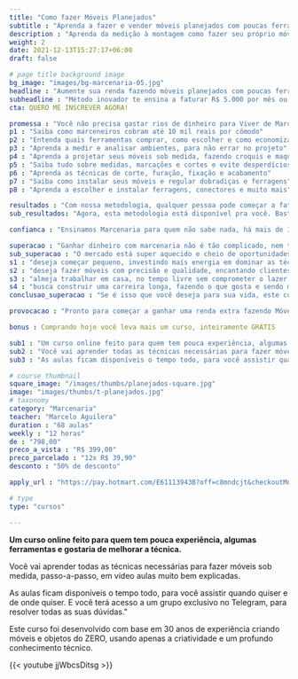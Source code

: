 ```yaml
---
title: "Como fazer Móveis Planejados"
subtitle : "Aprenda a fazer e vender móveis planejados com poucas ferramentas"
description : "Aprenda da medição à montagem como fazer seu próprio móvel sob medida, com qualidade e sem gastar rios de dinheiro"
weight: 2
date: 2021-12-13T15:27:17+06:00
draft: false

# page title background image
bg_image: "images/bg-marcenaria-05.jpg"
headline : "Aumente sua renda fazendo móveis planejados com poucas ferramentas"
subheadline : "Método inovador te ensina a faturar R$ 5.000 por mês ou mais, construindo móveis sob medida com praticidade e economia"
cta: QUERO ME INSCREVER AGORA!

promessa : "Você não precisa gastar rios de dinheiro para Viver de Marcenaria, sem sair de casa"
p1 : "Saiba como marceneiros cobram até 10 mil reais por cômodo"
p2 : "Entenda quais ferramentas comprar, como escolher e como economizar"
p3 : "Aprenda a medir e analisar ambientes, para não errar no projeto"
p4 : "Aprenda a projetar seus móveis sob medida, fazendo croquis e maquetes"
p5 : "Saiba tudo sobre medidas, marcações e cortes e evite desperdícios"
p6 : "Aprenda as técnicas de corte, furação, fixação e acabamento"
p7 : "Saiba como instalar seus móveis e regular dobradiças e ferragens"
p8 : "Aprenda a escolher e instalar ferragens, conectores e muito mais"

resultados : "Com nossa metodologia, qualquer pessoa pode começar a faturar rápido"
sub_resultados: "Agora, esta metodologia está disponível pra você. Basta ver os resultados de alguns dos nossos alunos:"

confianca : "Ensinamos Marcenaria para quem não sabe nada, há mais de 11 anos"

superacao : "Ganhar dinheiro com marcenaria não é tão complicado, nem tão arriscado quanto você pensa"
sub_superacao : "O mercado está super aquecido e cheio de oportunidades para quem:"
s1 : "deseja começar pequeno, investindo mais energia em dominar as técnicas do que dinheiro em ferramentas"
s2 : "deseja fazer móveis com precisão e qualidade, encantando clientes mesmo com os projetos mais simples"
s3 : "almeja trabalhar em casa, no tempo livre sem comprometer o lazer, ficando perto da família"
s4 : "busca construir uma carreira longa, fazendo o que gosta e sendo muito bem remunerado por isso"
conclusao_superacao : "Se é isso que você deseja para sua vida, este curso é pra você"

provocacao : "Pronto para começar a ganhar uma renda extra fazendo Móveis Planejados?"

bonus : Comprando hoje você leva mais um curso, inteiramente GRÁTIS

sub1 : "Um curso online feito para quem tem pouca experiência, algumas ferramentas e gostaria de melhorar a técnica."
sub2 : "Você vai aprender todas as técnicas necessárias para fazer móveis sob medida, passo-a-passo, em vídeo aulas muito bem explicadas."
sub3 : "As aulas ficam disponíveis o tempo todo, para você assistir quando quiser e de onde quiser. E você terá acesso a um grupo exclusivo no Telegram, para resolver todas as suas dúvidas."

# course thumbnail
square_image: "/images/thumbs/planejados-square.jpg"
image: "images/thumbs/t-planejados.jpg"
# taxonomy
category: "Marcenaria"
teacher: "Marcelo Aguilera"
duration : "68 aulas"
weekly : "12 horas"
de : "798,00"
preco_a_vista : "R$ 399,00"
preco_parcelado : "12x R$ 39,90"
desconto : "50% de desconto"

apply_url : "https://pay.hotmart.com/E61113943B?off=c8mndcjt&checkoutMode=10&offDiscount=FELIZNATAL"

# type
type: "cursos"

---
```


**Um curso online feito para quem tem pouca experiência, algumas ferramentas e gostaria de melhorar a técnica.**

Você vai aprender todas as técnicas necessárias para fazer móveis sob medida, passo-a-passo, em vídeo aulas muito bem explicadas.

As aulas ficam disponíveis o tempo todo, para você assistir quando quiser e de onde quiser. E você terá acesso a um grupo exclusivo no Telegram, para resolver todas as suas dúvidas."

Este curso foi desenvolvido com base em 30 anos de experiência criando móveis e objetos do ZERO, usando apenas a criatividade e um profundo conhecimento técnico.


{{< youtube jjWbcsDitsg >}}
